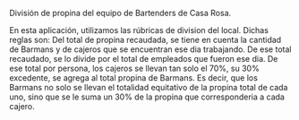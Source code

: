 División de propina del equipo de Bartenders de Casa Rosa.

En esta aplicación, utilizamos las rúbricas de division del local. Dichas reglas son:
Del total de propina recaudada, se tiene en cuenta la cantidad de Barmans y de cajeros que se encuentran ese dia trabajando.
De ese total recaudado, se lo divide por el total de empleados que fueron ese dia. De ese total por persona, los cajeros se llevan tan solo el 70%, su 30% excedente, se agrega al total propina
de Barmans. Es decir, que los Barmans no solo se llevan el totalidad equitativo de la propina total de cada uno, sino que se le suma un 30% de la propina que corresponderia a cada cajero.
